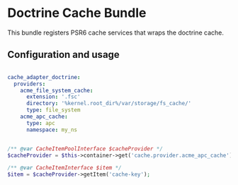 # Doctrine Cache Bundle

This bundle registers PSR6 cache services that wraps the doctrine cache. 

## Configuration and usage

```yaml

cache_adapter_doctrine:
  providers:
    acme_file_system_cache:
      extension: '.fsc'
      directory: '%kernel.root_dir%/var/storage/fs_cache/'
      type: file_system
    acme_apc_cache:
      type: apc
      namespace: my_ns
```

``` php

/** @var CacheItemPoolInterface $cacheProvider */
$cacheProvider = $this->container->get('cache.provider.acme_apc_cache');

/** @var CacheItemInterface $item */
$item = $cacheProvider->getItem('cache-key');

```